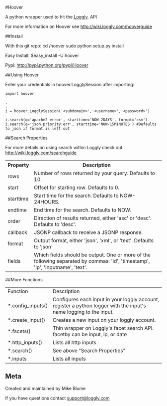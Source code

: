 #Hoover


A python wrapper used to hit the [Loggly](http://loggly.com "Loggly"). API 

For more information on Hoover see <http://wiki.loggly.com/hooverguide>

##Install

With this git repo:
	cd /hoover
	sudo python setup.py install
	
	

Easy Install:
	$easy_install -U hoover

Pypi: <http://pypi.python.org/pypi/Hoover>



##Using Hoover


Enter your credentials in hoover.LogglySession after importing:

	
	import hoover
	.
	.
	.
	i = hoover.LogglySession('<subdomain>','<username>','<password>')

	i.search(q='apache2 error', starttime='NOW-2DAYS', format='csv')
	i.search(q='json.priority:err', starttime='NOW-15MINUTES') #Defaults to json if format is left out


##Search Properties

For more details on using search within Loggly check out <http://wiki.loggly.com/searchguide>

<table>
  <tr>
    <th>Property</th>
    <th>Description</th>
  </tr>
  <tr>
    <td>rows</td>
    <td>Number of rows returned by your query. Defaults to 10.</td>
  </tr>
  <tr>
    <td>start</td>
    <td>Offset for starting row. Defaults to 0.</td>
  </tr>
  <tr>
     <td>starttime</td>
     <td>Start time for the search.  Defaults to NOW-24HOURS.</td>
  </tr>
  <tr>
     <td>endtime</td>
     <td>End time for the search.  Defaults to NOW. </td>
  </tr>
  <tr>
     <td>order</td>
     <td>Direction of results returned, either 'asc' or 'desc'.  Defaults to 'desc'.</td>
  </tr>
  
  <tr>
     <td>callback</td>
     <td>JSONP callback to receive a JSONP response.</td>
  </tr>
   <tr>
     <td>format</td>
     <td>Output format, either 'json', 'xml', or 'text'.  Defaults to 'json'</td>
  </tr>
   <tr>
     <td>fields</td>
     <td>Which fields should be output.  One or more of the following separated by commas: 'id', 'timestamp', 'ip', 'inputname', 'text'.</td>
  </tr>
</table>

##More Functions

<table>
  
   <tr>
     <td>Function</td>
     <td>Description</td>
  </tr>
   <tr>
     <td>*.config_inputs()</td>
     <td>Configures each input in your loggly account, register a python logger
        with the input's name logging to the input.</td>
  </tr>
   <tr>
     <td>*.create_input()</td>
     <td>Creates a new input on your loggly account.</td>
  </tr>
   <tr>
     <td>*.facets()</td>
     <td>Thin wrapper on Loggly's facet search API. facetby can be input, ip, or date</td>
  </tr>
  <tr>
     <td>*.http_inputs()</td>
     <td>Lists all http inputs</td>
  </tr>
  <tr>
     <td>*.search()</td>
     <td>See above "Search Properties"</td>
  </tr>
  <tr>
     <td>*.inputs</td>
     <td>Lists all inputs</td>
  </tr>
</table>


Meta
----

Created and maintained by Mike Blume

If you have questions contact support@loggly.com
